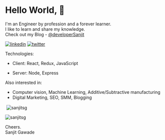 
# Hello World, 👋 


I'm an Engineer by profession and a forever learner.\
I like to learn and share my knowledge.\
Check out my Blog - [@developerSanjit](https://hashnode.com/@devloperSanjit)



[![linkedin](https://img.shields.io/badge/linkedin-0A66C2?style=for-the-badge&logo=linkedin&logoColor=white)](https://www.linkedin.com/)
[![twitter](https://img.shields.io/badge/twitter-1DA1F2?style=for-the-badge&logo=twitter&logoColor=white)](https://twitter.com/)



Technologies:

- Client: React, Redux, JavaScript

- Server: Node, Express

Also interested in:

- Computer vision, Machine Learning, Additive/Subtractive manufacturing
- Digital Marketing, SEO, SMM, Blogging

<p>&nbsp;<img align="center" src="https://github-readme-stats.vercel.app/api?username=sanjitsg&show_icons=true&locale=en" alt="sanjitsg" /></p>
<p><img align="center" src="https://github-readme-streak-stats.herokuapp.com/?user=sanjitsg&" alt="sanjitsg" /></p>

Cheers.\
Sanjit Gawade



